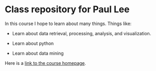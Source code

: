 # Class repository for Paul Lee

In this course I hope to learn about many things. Things like:

+ Learn about data retrieval, processing, analysis, and visualization.

+ Learn about python

+ Learn about data mining
 
Here is a [link to the course homepage](http:/ww.cse.msu.edu/~cse801).  